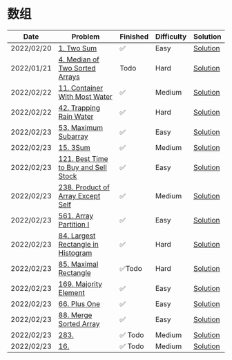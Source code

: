 # 数组
| Date       | Problem                                                                                                | Finished | Difficulty | Solution                                            |
|------------|--------------------------------------------------------------------------------------------------------|----------|------------|-----------------------------------------------------|
| 2022/02/20 | [1. Two Sum](https://leetcode.com/problems/two-sum/)                                                   | ✅        | Easy       | [Solution](./src/array/TwoSum.java)                 |
| 2022/01/21 | [4. Median of Two Sorted Arrays](https://leetcode.com/problems/median-of-two-sorted-arrays/)           | Todo     | Hard       | [Solution](./src/array/FindMedianSortedArrays.java) |
| 2022/02/22 | [11. Container With Most Water](https://leetcode.com/problems/container-with-most-water/)              | ✅        | Medium     | [Solution](./src/array/MaxArea.java)                |
| 2022/02/22 | [42. Trapping Rain Water](https://leetcode.com/problems/trapping-rain-water/)                          | ✅        | Hard       | [Solution](./src/array/Trap.java)                   |
| 2022/02/23 | [53. Maximum Subarray](https://leetcode.com/problems/maximum-subarray/)                                | ✅        | Easy       | [Solution](./src/array/MaxSubArray.java)            |
| 2022/02/23 | [15. 3Sum](https://leetcode.com/problems/3sum/)                                                        | ✅        | Medium     | [Solution](./src/array/ThreeSum.java)               |
| 2022/02/23 | [121. Best Time to Buy and Sell Stock](https://leetcode.com/problems/best-time-to-buy-and-sell-stock/) | ✅        | Easy       | [Solution](./src/array/MaxProfit.java)              |
| 2022/02/23 | [238. Product of Array Except Self](https://leetcode.com/problems/product-of-array-except-self/)       | ✅        | Medium     | [Solution](./src/array/ProductExceptSelf.java)      |
| 2022/02/23 | [561. Array Partition I](https://leetcode.com/problems/array-partition-i/)                             | ✅        | Easy       | [Solution](./src/array/ArrayPairSum.java)           |
| 2022/02/23 | [84. Largest Rectangle in Histogram](https://leetcode.com/problems/largest-rectangle-in-histogram/)    | ✅        | Hard       | [Solution](./src/array/LargestRectangleArea.java)   |
| 2022/02/23 | [85. Maximal Rectangle](https://leetcode.com/problems/maximal-rectangle/)                              | ✅Todo    | Hard       | [Solution](./src/array/MaximalRectangle.java)       |
| 2022/02/23 | [169. Majority Element](https://leetcode.com/problems/majority-element/)                               | ✅        | Easy       | [Solution](./src/array/MajorityElement.java)        |
| 2022/02/23 | [66. Plus One](https://leetcode.com/problems/plus-one/)                                                | ✅        | Easy       | [Solution](./src/array/PlusOne.java)                |
| 2022/02/23 | [88. Merge Sorted Array](https://leetcode.com/problems/merge-sorted-array/)                            | ✅        | Easy       | [Solution](./src/array/Merge.java)                  |
| 2022/02/23 | [283.](https://leetcode.com/problems/longest-palindromic-substring/)                                   | ✅ Todo   | Medium     | [Solution](./src/array/LongestPalindrome.java)      |
| 2022/02/23 | [16.](https://leetcode.com/problems/longest-palindromic-substring/)                                    | ✅ Todo   | Medium     | [Solution](./src/array/LongestPalindrome.java)      |
